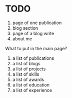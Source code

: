 # TODO
1. page of one publication
2. blog section
3. page of a blog write
4. about me


What to put in the main page?
1. a list of publications
2. a list of blogs
3. a list of projects
4. a list of skills
5. a list of awards
6. a list of education
7. a list of experience
